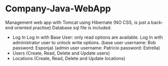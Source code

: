 # Company-Java-WebApp

Management web app with Tomcat using Hibernate (NO CSS, is just a back-end oriented practise)
Database sql file is included.

- Log In
  Log in with Base User: only read options are available. Log In with administrator user to unlock write options.
  (base user username: Bob password: Esponja)
  (admin user username: Patricio password: Estrella)
- Users (Create, Read, Delete and Update users)
- Locations (Create, Read, Delete and Update locations)

  
  
